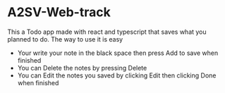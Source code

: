 # A2SV-Web-track

This a Todo app made with react and typescript that saves what you planned to do.
The way to use it is easy

- Your write your note in the black space then press Add to save when finished
- You can Delete the notes by pressing Delete
- You can Edit the notes you saved by clicking Edit then clicking Done when finished
